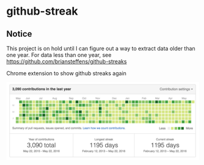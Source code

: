 # github-streak

## Notice

This project is on hold until I can figure out a way to extract data older than
one year.  For data less than one year, see https://github.com/briansteffens/github-streaks

Chrome extension to show github streaks again

![Example](example.png)
